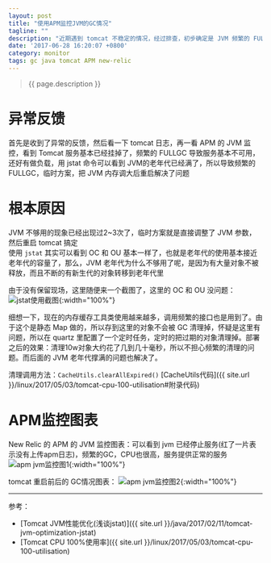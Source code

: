 ```yaml
---
layout: post
title: "使用APM监控JVM的GC情况"
tagline: ""
description: "近期遇到 tomcat 不稳定的情况，经过排查，初步确定是 JVM 频繁的 FULLGC 的导致的"
date: '2017-06-28 16:20:07 +0800'
category: monitor
tags: gc java tomcat APM new-relic
---
```

> {{ page.description }}

# 异常反馈
首先是收到了异常的反馈，然后看一下 tomcat 日志，再一看 APM  的 JVM 监控，看到 Tomcat 服务基本已经挂掉了，频繁的 FULLGC 导致服务基本不可用，还好有做负载，用 jstat 命令可以看到 JVM的老年代已经满了，所以导致频繁的 FULLGC，临时方案，把 JVM 内存调大后重启解决了问题

# 根本原因
JVM 不够用的现象已经出现过2~3次了，临时方案就是直接调整了 JVM 参数，然后重启 tomcat 搞定       
使用 `jstat` 其实可以看到 OC 和 OU 基本一样了，也就是老年代的使用基本接近老年代的容量了，那么，JVM 老年代为什么不够用了呢，是因为有大量对象不被释放，而且不断的有新生代的对象转移到老年代里     

由于没有保留现场，这里随便来一个截图了，这里的 OC 和 OU 没问题：
![jstat使用截图](http://on6gnkbff.bkt.clouddn.com/20170629141116_jstat-snapshot.png){:width="100%"}

细想一下，现在的内存缓存工具类使用越来越多，调用频繁的接口也是用到了。由于这个是静态 Map 做的，所以存到这里的对象不会被 GC 清理掉，怀疑是这里有问题，所以在 quartz 里配置了一个定时任务，定时的把过期的对象清理掉。部署之后的效果：清理10w对象大约花了几到几十毫秒，所以不担心频繁的清理的问题。而后面的 JVM 老年代撑满的问题也解决了。

清理调用方法：`CacheUtils.clearAllExpired()` [CacheUtils代码]({{ site.url }}/linux/2017/05/03/tomcat-cpu-100-utilisation#附录代码)

# APM监控图表
New Relic 的 APM 的 JVM 监控图表：可以看到 jvm 已经停止服务(红了一片表示没有上传apm日志)，频繁的GC，CPU也很高，服务提供正常的服务
![apm jvm监控图1](http://on6gnkbff.bkt.clouddn.com/20170629141126_jvm-monitor-01-01.png){:width="100%"}

tomcat 重启前后的 GC情况图表：
![apm jvm监控图2](http://on6gnkbff.bkt.clouddn.com/20170629141137_jvm-monitor-02-02.png){:width="100%"}

---
参考：
- [Tomcat JVM性能优化(浅谈jstat)]({{ site.url }}/java/2017/02/11/tomcat-jvm-optimization-jstat)
- [Tomcat CPU 100%使用率]({{ site.url }}/linux/2017/05/03/tomcat-cpu-100-utilisation)
